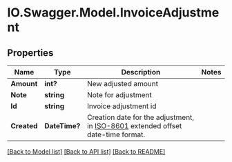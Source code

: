 # IO.Swagger.Model.InvoiceAdjustment
## Properties

Name | Type | Description | Notes
------------ | ------------- | ------------- | -------------
**Amount** | **int?** | New adjusted amount | 
**Note** | **string** | Note for adjustment | 
**Id** | **string** | Invoice adjustment id | 
**Created** | **DateTime?** | Creation date for the adjustment, in [ISO-8601](http://en.wikipedia.org/wiki/ISO_8601) extended offset date-time format. | 

[[Back to Model list]](../README.md#documentation-for-models) [[Back to API list]](../README.md#documentation-for-api-endpoints) [[Back to README]](../README.md)

